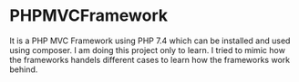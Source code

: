 # PHPMVCFramework
It is a PHP MVC Framework using PHP 7.4 which can be installed and used using composer. I am doing this project only to learn. I tried to mimic how the frameworks handels different cases to learn  how the frameworks work behind.
